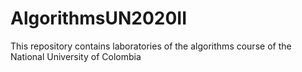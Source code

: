# AlgorithmsUN2020II

This repository contains laboratories of the algorithms course of the National University of Colombia
